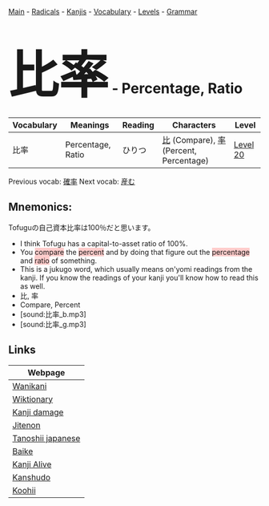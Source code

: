 <style> bigfont {font-size: 100px}</style>
[Main](../README.md) -
[Radicals](../radicals.md) -
[Kanjis](../kanjis.md) -
[Vocabulary](../vocabulary.md) -
[Levels](../levels.md) -
[Grammar](../grammar.md)
# <bigfont> 比率</bigfont> - Percentage, Ratio 

| Vocabulary | Meanings | Reading | Characters | Level |
| --- | --- | --- | --- | --- |
| 比率 | Percentage, Ratio | ひりつ |  [比](../kanjis/比.md) (Compare), [率](../kanjis/率.md) (Percent, Percentage) | [Level 20](../levels/wk_level20.md) |

Previous vocab: [確率](確率.md) Next vocab: [産む](産む.md) 

## Mnemonics:
Tofuguの自己資本比率は100％だと思います。
* I think Tofugu has a capital-to-asset ratio of 100%.
* You <span style="background-color:#ffcccb"> compare</span> the <span style="background-color:#ffcccb"> percent</span> and by doing that figure out the <span style="background-color:#ffcccb"> percentage</span> and <span style="background-color:#ffcccb"> ratio</span> of something.
* This is a jukugo word, which usually means on'yomi readings from the kanji. If you know the readings of your kanji you'll know how to read this as well.
* 比, 率
* Compare, Percent
* [sound:比率_b.mp3]
* [sound:比率_g.mp3]


## Links 

| Webpage |
| --- |
| [Wanikani          ](https://www.wanikani.com/kanji/比率) |
| [Wiktionary        ](https://en.wiktionary.org/wiki/比率) |
| [Kanji damage      ](http://www.kanjidamage.com/kanji/search?utf8=✓&q=比率) |
| [Jitenon           ](https://jitenon.com/kanji/比率) |
| [Tanoshii japanese ](https://www.tanoshiijapanese.com/dictionary/kanji.cfm?k=比率) |
| [Baike             ](https://baike.baidu.com/item/比率) |
| [Kanji Alive       ](https://app.kanjialive.com/比率) |
| [Kanshudo          ](https://www.kanshudo.com/searchmn?q=比率) |
| [Koohii            ](https://kanji.koohii.com/study/kanji/比率) |
